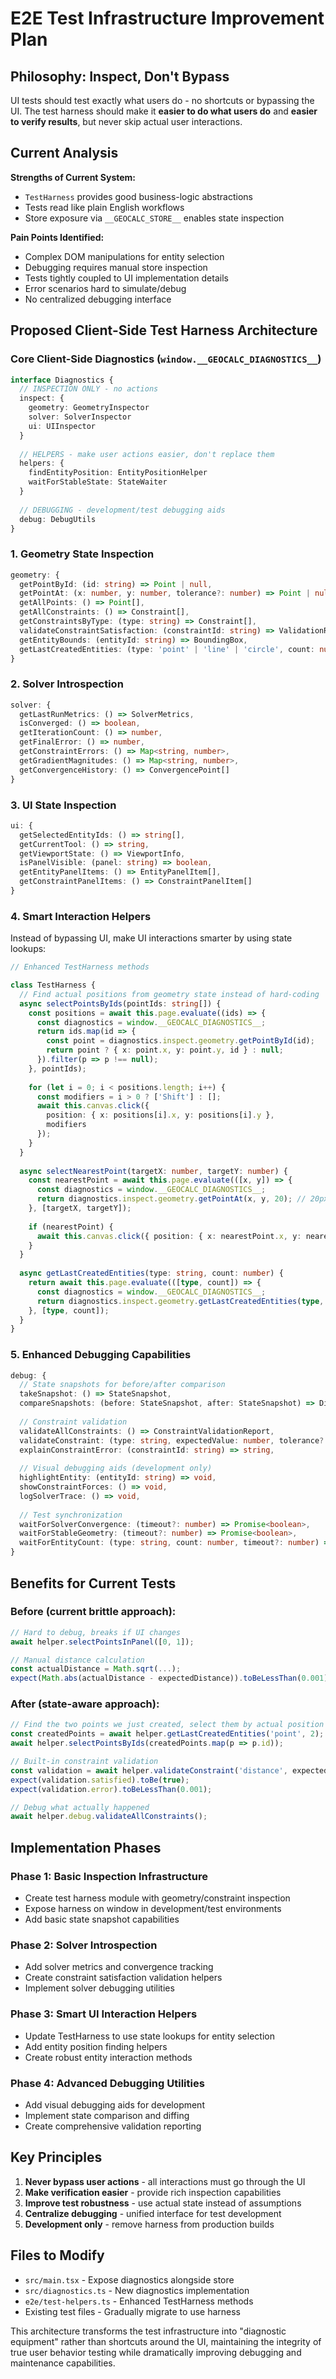# E2E Test Infrastructure Improvement Plan

## Philosophy: Inspect, Don't Bypass

UI tests should test exactly what users do - no shortcuts or bypassing the UI. The test harness should make it **easier to do what users do** and **easier to verify results**, but never skip actual user interactions.

## Current Analysis

**Strengths of Current System:**
- `TestHarness` provides good business-logic abstractions 
- Tests read like plain English workflows
- Store exposure via `__GEOCALC_STORE__` enables state inspection

**Pain Points Identified:**
- Complex DOM manipulations for entity selection 
- Debugging requires manual store inspection
- Tests tightly coupled to UI implementation details
- Error scenarios hard to simulate/debug
- No centralized debugging interface

## Proposed Client-Side Test Harness Architecture

### Core Client-Side Diagnostics (`window.__GEOCALC_DIAGNOSTICS__`)

```typescript
interface Diagnostics {
  // INSPECTION ONLY - no actions
  inspect: {
    geometry: GeometryInspector
    solver: SolverInspector  
    ui: UIInspector
  }
  
  // HELPERS - make user actions easier, don't replace them
  helpers: {
    findEntityPosition: EntityPositionHelper
    waitForStableState: StateWaiter
  }
  
  // DEBUGGING - development/test debugging aids
  debug: DebugUtils
}
```

### 1. Geometry State Inspection

```typescript
geometry: {
  getPointById: (id: string) => Point | null,
  getPointAt: (x: number, y: number, tolerance?: number) => Point | null,
  getAllPoints: () => Point[],
  getAllConstraints: () => Constraint[],
  getConstraintsByType: (type: string) => Constraint[],
  validateConstraintSatisfaction: (constraintId: string) => ValidationResult,
  getEntityBounds: (entityId: string) => BoundingBox,
  getLastCreatedEntities: (type: 'point' | 'line' | 'circle', count: number) => Entity[]
}
```

### 2. Solver Introspection

```typescript
solver: {
  getLastRunMetrics: () => SolverMetrics,
  isConverged: () => boolean,
  getIterationCount: () => number,
  getFinalError: () => number,
  getConstraintErrors: () => Map<string, number>,
  getGradientMagnitudes: () => Map<string, number>,
  getConvergenceHistory: () => ConvergencePoint[]
}
```

### 3. UI State Inspection

```typescript
ui: {
  getSelectedEntityIds: () => string[],
  getCurrentTool: () => string,
  getViewportState: () => ViewportInfo,
  isPanelVisible: (panel: string) => boolean,
  getEntityPanelItems: () => EntityPanelItem[],
  getConstraintPanelItems: () => ConstraintPanelItem[]
}
```

### 4. Smart Interaction Helpers

Instead of bypassing UI, make UI interactions smarter by using state lookups:

```typescript
// Enhanced TestHarness methods

class TestHarness {
  // Find actual positions from geometry state instead of hard-coding
  async selectPointsByIds(pointIds: string[]) {
    const positions = await this.page.evaluate((ids) => {
      const diagnostics = window.__GEOCALC_DIAGNOSTICS__;
      return ids.map(id => {
        const point = diagnostics.inspect.geometry.getPointById(id);
        return point ? { x: point.x, y: point.y, id } : null;
      }).filter(p => p !== null);
    }, pointIds);
    
    for (let i = 0; i < positions.length; i++) {
      const modifiers = i > 0 ? ['Shift'] : [];
      await this.canvas.click({ 
        position: { x: positions[i].x, y: positions[i].y },
        modifiers 
      });
    }
  }
  
  async selectNearestPoint(targetX: number, targetY: number) {
    const nearestPoint = await this.page.evaluate(([x, y]) => {
      const diagnostics = window.__GEOCALC_DIAGNOSTICS__;
      return diagnostics.inspect.geometry.getPointAt(x, y, 20); // 20px tolerance
    }, [targetX, targetY]);
    
    if (nearestPoint) {
      await this.canvas.click({ position: { x: nearestPoint.x, y: nearestPoint.y } });
    }
  }
  
  async getLastCreatedEntities(type: string, count: number) {
    return await this.page.evaluate(([type, count]) => {
      const diagnostics = window.__GEOCALC_DIAGNOSTICS__;
      return diagnostics.inspect.geometry.getLastCreatedEntities(type, count);
    }, [type, count]);
  }
}
```

### 5. Enhanced Debugging Capabilities

```typescript
debug: {
  // State snapshots for before/after comparison
  takeSnapshot: () => StateSnapshot,
  compareSnapshots: (before: StateSnapshot, after: StateSnapshot) => Diff,
  
  // Constraint validation 
  validateAllConstraints: () => ConstraintValidationReport,
  validateConstraint: (type: string, expectedValue: number, tolerance?: number) => ValidationResult,
  explainConstraintError: (constraintId: string) => string,
  
  // Visual debugging aids (development only)
  highlightEntity: (entityId: string) => void,
  showConstraintForces: () => void,
  logSolverTrace: () => void,
  
  // Test synchronization
  waitForSolverConvergence: (timeout?: number) => Promise<boolean>,
  waitForStableGeometry: (timeout?: number) => Promise<boolean>,
  waitForEntityCount: (type: string, count: number, timeout?: number) => Promise<boolean>
}
```

## Benefits for Current Tests

### Before (current brittle approach):
```typescript
// Hard to debug, breaks if UI changes
await helper.selectPointsInPanel([0, 1]);

// Manual distance calculation
const actualDistance = Math.sqrt(...);
expect(Math.abs(actualDistance - expectedDistance)).toBeLessThan(0.001);
```

### After (state-aware approach):
```typescript
// Find the two points we just created, select them by actual position
const createdPoints = await helper.getLastCreatedEntities('point', 2);
await helper.selectPointsByIds(createdPoints.map(p => p.id));

// Built-in constraint validation
const validation = await helper.validateConstraint('distance', expectedDistance);
expect(validation.satisfied).toBe(true);
expect(validation.error).toBeLessThan(0.001);

// Debug what actually happened
await helper.debug.validateAllConstraints();
```

## Implementation Phases

### Phase 1: Basic Inspection Infrastructure
- Create test harness module with geometry/constraint inspection
- Expose harness on window in development/test environments
- Add basic state snapshot capabilities

### Phase 2: Solver Introspection  
- Add solver metrics and convergence tracking
- Create constraint satisfaction validation helpers
- Implement solver debugging utilities

### Phase 3: Smart UI Interaction Helpers
- Update TestHarness to use state lookups for entity selection
- Add entity position finding helpers
- Create robust entity interaction methods

### Phase 4: Advanced Debugging Utilities
- Add visual debugging aids for development
- Implement state comparison and diffing
- Create comprehensive validation reporting

## Key Principles

1. **Never bypass user actions** - all interactions must go through the UI
2. **Make verification easier** - provide rich inspection capabilities 
3. **Improve test robustness** - use actual state instead of assumptions
4. **Centralize debugging** - unified interface for test development
5. **Development only** - remove harness from production builds

## Files to Modify

- `src/main.tsx` - Expose diagnostics alongside store
- `src/diagnostics.ts` - New diagnostics implementation
- `e2e/test-helpers.ts` - Enhanced TestHarness methods
- Existing test files - Gradually migrate to use harness

This architecture transforms the test infrastructure into "diagnostic equipment" rather than shortcuts around the UI, maintaining the integrity of true user behavior testing while dramatically improving debugging and maintenance capabilities.